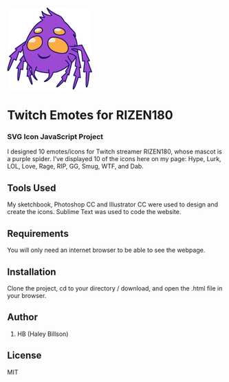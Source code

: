 ![emote]( images/spider_original.jpg "RIZEN180 SPIDER")

# Twitch Emotes for RIZEN180

### SVG Icon JavaScript Project

I designed 10 emotes/icons for Twitch streamer RIZEN180, whose mascot is a purple spider. I've displayed 10 of the icons here on my page: Hype, Lurk, LOL, Love, Rage, RIP, GG, Smug, WTF, and Dab. 

## Tools Used

My sketchbook, Photoshop CC and Illustrator CC were used to design and create the icons. Sublime Text was used to code the website. 

## Requirements

You will only need an internet browser to be able to see the webpage. 

## Installation

Clone the project, cd to your directory / download, and open the .html file in your browser.

## Author

1. HB (Haley Billson)

## License

MIT
